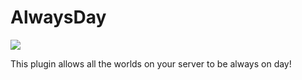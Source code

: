 # AlwaysDay

[![](https://poggit.pmmp.io/shield.state/AlwaysDay)](https://poggit.pmmp.io/p/AlwaysDay)

This plugin allows all the worlds on your server to be always on day!
